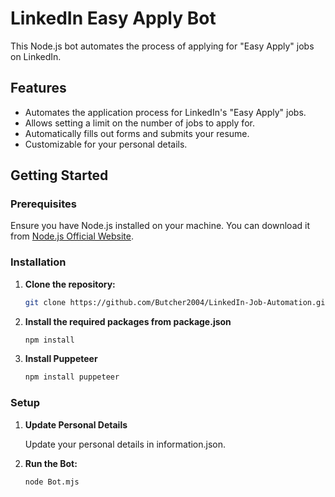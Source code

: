 # LinkedIn Easy Apply Bot

This Node.js bot automates the process of applying for "Easy Apply" jobs on LinkedIn.
## Features

- Automates the application process for LinkedIn's "Easy Apply" jobs.
- Allows setting a limit on the number of jobs to apply for.
- Automatically fills out forms and submits your resume.
- Customizable for your personal details.

## Getting Started

### Prerequisites

Ensure you have Node.js installed on your machine. You can download it from [Node.js Official Website](https://nodejs.org/).

### Installation

1. **Clone the repository:**

   ```bash
   git clone https://github.com/Butcher2004/LinkedIn-Job-Automation.git

2. **Install the required packages from package.json**

   ```bash
   npm install

3. **Install Puppeteer**

   ```bash
   npm install puppeteer

### Setup

1. **Update Personal Details**

   Update your personal details in information.json.

2. **Run the Bot:**
   ```bash
   node Bot.mjs

   

